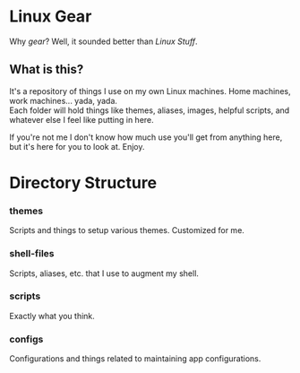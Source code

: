# Linux Gear
Why _gear_? Well, it sounded better than _Linux Stuff_.

## What is this?
It's a repository of things I use on my own Linux machines. Home machines, work machines... yada, yada.  
Each folder will hold things like themes, aliases, images, helpful scripts, and whatever else I feel like putting in here.

If you're not me I don't know how much use you'll get from anything here, but it's here for you to look at. Enjoy.

# Directory Structure
### themes
Scripts and things to setup various themes. Customized for me.

### shell-files
Scripts, aliases, etc. that I use to augment my shell.

### scripts
Exactly what you think.

### configs
Configurations and things related to maintaining app configurations.